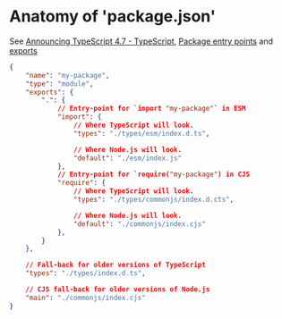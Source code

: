 # Anatomy of 'package.json'

See [Announcing TypeScript 4.7 - TypeScript](https://devblogs.microsoft.com/typescript/announcing-typescript-4-7/#package-json-exports-imports-and-self-referencing),  [Package entry points](https://nodejs.org/docs/latest-v20.x/api/packages.html#package-entry-points) and [exports](https://nodejs.org/docs/latest-v20.x/api/packages.html#exports)

```json title:package.json
{
    "name": "my-package",
    "type": "module",
    "exports": {
        ".": {
            // Entry-point for `import "my-package"` in ESM
            "import": {
                // Where TypeScript will look.
                "types": "./types/esm/index.d.ts",

                // Where Node.js will look.
                "default": "./esm/index.js"
            },
            // Entry-point for `require("my-package") in CJS
            "require": {
                // Where TypeScript will look.
                "types": "./types/commonjs/index.d.cts",

                // Where Node.js will look.
                "default": "./commonjs/index.cjs"
            },
        }
    },

    // Fall-back for older versions of TypeScript
    "types": "./types/index.d.ts",

    // CJS fall-back for older versions of Node.js
    "main": "./commonjs/index.cjs"
}
```

